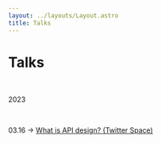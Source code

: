 ```yaml
---
layout: ../layouts/Layout.astro
title: Talks
---
```


# Talks

<br>

2023

<br>

03.16 → [What is API design? (Twitter Space)](https://twitter.com/i/spaces/1PlKQpZVwVkxE?s=20)

<br><br>